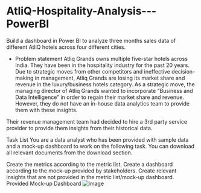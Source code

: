 # AtliQ-Hospitality-Analysis---PowerBI
Build a dashboard in Power BI to analyze three months sales data of different AtliQ hotels across four different cities.

* Problem statement
Atliq Grands owns multiple five-star hotels across India. They have been in the hospitality industry for the past 20 years. Due to strategic moves from other competitors and ineffective decision-making in management, Atliq Grands are losing its market share and revenue in the luxury/business hotels category. As a strategic move, the managing director of Atliq Grands wanted to incorporate “Business and Data Intelligence” in order to regain their market share and revenue. However, they do not have an in-house data analytics team to provide them with these insights.

Their revenue management team had decided to hire a 3rd party service provider to provide them insights from their historical data.

Task List
You are a data analyst who has been provided with sample data and a mock-up dashboard to work on the following task. You can download all relevant documents from the download section.

Create the metrics according to the metric list.
Create a dashboard according to the mock-up provided by stakeholders.
Create relevant insights that are not provided in the metric list/mock-up dashboard.
Provided Mock-up Dashboard
![image](https://github.com/Shivani-1996/AtliQ-Hospitality-Analysis---PowerBI/assets/130754305/f0b00cb6-b136-42b5-8687-9a2e9be02770)


  
